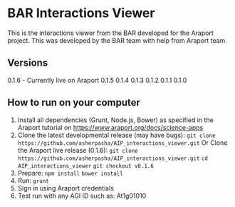 # BAR Interactions Viewer

This is the interactions viewer from the BAR developed for the Araport project. This was developed by the BAR team with help from Araport team.

## Versions
0.1.6 - Currently live on Araport
0.1.5
0.1.4
0.1.3
0.1.2
0.1.1
0.1.0

## How to run on your computer
1. Install all dependencies (Grunt, Node.js, Bower) as specified in the Araport tutorial on https://www.araport.org/docs/science-apps
2. Clone the latest developmental release (may have bugs):
```git clone https://github.com/asherpasha/AIP_interactions_viewer.git```
Or Clone the Araport live release (0.1.6):
```git clone https://github.com/asherpasha/AIP_interactions_viewer.git```
```cd AIP_interactions_viewer```
```git checkout v0.1.6```
3. Prepare:
```npm install```
```bower install```
4. Run:
```grunt```
5. Sign in using Araport credentials
6. Test run with any AGI ID such as: At1g01010 